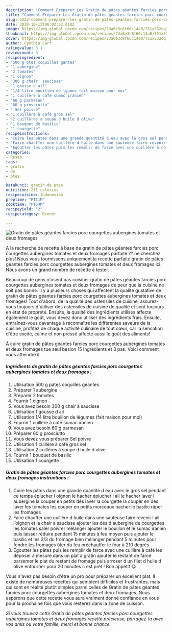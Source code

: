 ```yaml
---
description: "Comment Préparer Les Gratin de pâtes géantes farcies porc courgettes aubergines tomates et deux fromages"
title: "Comment Préparer Les Gratin de pâtes géantes farcies porc courgettes aubergines tomates et deux fromages"
slug: 6223-comment-preparer-les-gratin-de-pates-geantes-farcies-porc-courgettes-aubergines-tomates-et-deux-fromages
date: 2020-10-12T06:02:52.618Z
image: https://img-global.cpcdn.com/recipes/23a6e3c8f66c14a0/751x532cq70/gratin-de-pates-geantes-farcies-porc-courgettes-aubergines-tomates-et-deux-fromages-photo-principale-de-la-recette.jpg
thumbnail: https://img-global.cpcdn.com/recipes/23a6e3c8f66c14a0/751x532cq70/gratin-de-pates-geantes-farcies-porc-courgettes-aubergines-tomates-et-deux-fromages-photo-principale-de-la-recette.jpg
cover: https://img-global.cpcdn.com/recipes/23a6e3c8f66c14a0/751x532cq70/gratin-de-pates-geantes-farcies-porc-courgettes-aubergines-tomates-et-deux-fromages-photo-principale-de-la-recette.jpg
author: Cynthia Carr
ratingvalue: 3.1
reviewcount: 6
recipeingredient:
- "500 g ptes coquilles gantes"
- "1 aubergine"
- "2 tomates"
- "1 oignon"
- "300 g chair  saucisse"
- "1 gousse d ail"
- "1/4 litre bouillon de lgumes fait maison pour moi"
- "1 cuillère à café sumac iranien"
- "60 g parmesan"
- "60 g prosciutto"
- " Sel poivre"
- "1 cuillère à café gros sel"
- "2 cuillères à soupe d huile d olive"
- "1 bouquet de basilic"
- "1 courgette"
recipeinstructions:
- "Cuire les pâtes dans une grande quantité d eau avec le gros sel pendant ce temps éplucher l oignon le hacher éplucher l ail le hacher laver l aubergine la couper en petits dés laver la courgette la couper en dés laver les tomates les couper en petits morceaux hacher le basilic râper les fromages"
- "Faire chauffer une cuillère d huile dans une sauteuse faire revenir l ail l’oignon et la chair à saucisse ajouter les dés d aubergine de courgettes les tomates saler poivrer mélanger ajouter le bouillon et le sumac iranien puis laisser réduire pendant 15 minutes à feu moyen puis ajouter le basilic et les 2/3 du fromage bien mélanger pendant 5 minutes pour fondre les fromages ôter du feu préchauffer le four à 210 degrés"
- "Égoutter les pâtes puis les remplir de farce avec une cuillère à café les déposer à mesure dans un plat à gratin ajouter le restant de farce parsemer le plat du restant de fromage puis arroser d un filet d huile d olive enfourner pour 20 minutes c est prêt ! Bon appétit 😋"
categories:
- Resep
tags:
- gratin
- de
- ptes

katakunci: gratin de ptes 
nutrition: 211 calories
recipecuisine: Indonesian
preptime: "PT11M"
cooktime: "PT54M"
recipeyield: "2"
recipecategory: Dinner

---
```



![Gratin de pâtes géantes farcies porc courgettes aubergines tomates et deux fromages](https://img-global.cpcdn.com/recipes/23a6e3c8f66c14a0/751x532cq70/gratin-de-pates-geantes-farcies-porc-courgettes-aubergines-tomates-et-deux-fromages-photo-principale-de-la-recette.jpg)

A la recherche de recette à base de gratin de pâtes géantes farcies porc courgettes aubergines tomates et deux fromages parfaite ?? ne cherchez plus! Nous vous fournissons uniquement la recette parfaite gratin de pâtes géantes farcies porc courgettes aubergines tomates et deux fromages ici. Nous avons un grand nombre de recette à tester.

Beaucoup de gens n'osent pas cuisiner gratin de pâtes géantes farcies porc courgettes aubergines tomates et deux fromages de peur que la cuisine ne soit pas bonne. Il y a plusieurs choses qui affectent la qualité gustative de gratin de pâtes géantes farcies porc courgettes aubergines tomates et deux fromages! Tout d'abord, de la qualité des ustensiles de cuisine, assurez-vous toujours d'utiliser des ustensiles de cuisine de qualité et sont toujours en état de propreté. Ensuite, la qualité des ingrédients utilisés affecte également le goût, vous devez donc utiliser des ingrédients frais. Ensuite, entraînez-vous davantage à reconnaître les différentes saveurs de la cuisine, profitez de chaque activité culinaire de tout cœur, car la sensation d'être excité, calme et non pressé affecte aussi le goût des aliments!

<!--inarticleads1-->

À cuire gratin de pâtes géantes farcies porc courgettes aubergines tomates et deux fromages tue seul besion 15 Ingrédients et 3 pas. Voici comment vous atteindre il.

##### Ingrédients de gratin de pâtes géantes farcies porc courgettes aubergines tomates et deux fromages :

1. Utilisation 500 g pâtes coquilles géantes
1. Préparer 1 aubergine
1. Préparer 2 tomates
1. Fournir 1 oignon
1. Vous avez besoin 300 g chair à saucisse
1. Utilisation 1 gousse d ail
1. Utilisation 1/4 litre bouillon de légumes (fait maison pour moi)
1. Fournir 1 cuillère à café sumac iranien
1. Vous avez besoin 60 g parmesan
1. Préparer 60 g prosciutto
1. Vous devez vous préparer  Sel poivre
1. Utilisation 1 cuillère à café gros sel
1. Utilisation 2 cuillères à soupe d huile d olive
1. Fournir 1 bouquet de basilic
1. Utilisation 1 courgette




<!--inarticleads2-->

##### Gratin de pâtes géantes farcies porc courgettes aubergines tomates et deux fromages instructions :

1. Cuire les pâtes dans une grande quantité d eau avec le gros sel pendant ce temps éplucher l oignon le hacher éplucher l ail le hacher laver l aubergine la couper en petits dés laver la courgette la couper en dés laver les tomates les couper en petits morceaux hacher le basilic râper les fromages
1. Faire chauffer une cuillère d huile dans une sauteuse faire revenir l ail l’oignon et la chair à saucisse ajouter les dés d aubergine de courgettes les tomates saler poivrer mélanger ajouter le bouillon et le sumac iranien puis laisser réduire pendant 15 minutes à feu moyen puis ajouter le basilic et les 2/3 du fromage bien mélanger pendant 5 minutes pour fondre les fromages ôter du feu préchauffer le four à 210 degrés
1. Égoutter les pâtes puis les remplir de farce avec une cuillère à café les déposer à mesure dans un plat à gratin ajouter le restant de farce parsemer le plat du restant de fromage puis arroser d un filet d huile d olive enfourner pour 20 minutes c est prêt ! Bon appétit 😋




<!--inarticleads1-->

<p>
Vous n'avez pas besoin d'être un pro pour préparer un excellent plat. Il existe de nombreuses recettes qui semblent difficiles et frustrantes, mais qui sont en réalité plutôt simples parmi celles de Gratin de pâtes géantes farcies porc courgettes aubergines tomates et deux fromages. Nous espérons que cette recette vous aura vraiment donné confiance en vous pour la prochaine fois que vous resterez dans la zone de cuisson.
</p>

<p>
<i>Si vous trouvez cette Gratin de pâtes géantes farcies porc courgettes aubergines tomates et deux fromages recette précieuse, partagez-la avec vos amis ou votre famille, merci et bonne chance.</i>
</p>
